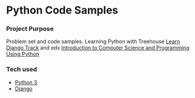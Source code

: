 # Python Code Samples

### Project Purpose

Problem set and code samples. Learning Python with Treehouse [Learn Django Track](https://teamtreehouse.com/tracks/learn-django) and edx [Introduction to Computer Science and Programming Using Python](https://courses.edx.org/courses/course-v1:MITx+6.00.1x_7+3T2015/course/)

### Tech used

* [Python 3](https://www.python.org/)
* [Django](https://www.djangoproject.com/)